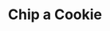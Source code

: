 ---
title: "Chip a Cookie"
url: /caracas/chip-a-cookie-av-principal-del-cafetal/
shop: Konditorei
---